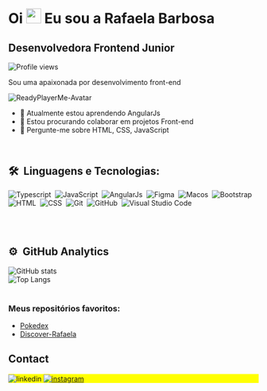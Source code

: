 <h1 align="left">Oi <img src="https://gist.githubusercontent.com/arunprakashpj/48aa20057048b46c6f9ba9d114a8b76f/raw/69a9d496f651091a509ea8d9913c4aef5c419afb/Hi.gif" height="30px"> Eu sou a Rafaela Barbosa</h1>
<h2>Desenvolvedora Frontend Junior</h2>
<p align="left"> 
<img src="https://komarev.com/ghpvc/?username=zLordelo&color=green" alt="Profile views" /></p>

<p align="left">Sou uma apaixonada por desenvolvimento front-end </p>

![ReadyPlayerMe-Avatar](https://github.com/Rafaela3613/Rafaela3613/assets/146762445/f0c261e2-35dc-4c6d-90c9-dc9c93428ec5)

- 🌱 Atualmente estou aprendendo AngularJs
- 👯 Estou procurando colaborar em projetos Front-end
- 💬 Pergunte-me sobre HTML, CSS, JavaScript
<br>

## 🛠 &nbsp;Linguagens e Tecnologias:

![Typescript](https://img.shields.io/badge/-Typescript-05122A?style=flat&logo=Typescript)&nbsp;
![JavaScript](https://img.shields.io/badge/-JavaScript-05122A?style=flat&logo=javascript)&nbsp;
![AngularJs](https://img.shields.io/badge/-AngularJs-05122A?style=flat&logo=AngulaJs)&nbsp;
![Figma](https://img.shields.io/badge/-Figma-05122A?style=flat&logo=Figma)&nbsp;
![Macos](https://img.shields.io/badge/-Macos-05122A?style=flat&logo=Macos)&nbsp;
![Bootstrap](https://img.shields.io/badge/-Bootstrap-05122A?style=flat&logo=Bootstrap)&nbsp;
![HTML](https://img.shields.io/badge/-HTML-05122A?style=flat&logo=HTML5)&nbsp;
![CSS](https://img.shields.io/badge/-CSS-05122A?style=flat&logo=CSS3&logoColor=1572B6)&nbsp;
![Git](https://img.shields.io/badge/-Git-05122A?style=flat&logo=git)&nbsp;
![GitHub](https://img.shields.io/badge/-GitHub-05122A?style=flat&logo=github)&nbsp;
![Visual Studio Code](https://img.shields.io/badge/-Visual%20Studio%20Code-05122A?style=flat&logo=visual-studio-code&logoColor=007ACC)&nbsp;

<br><br>

## ⚙️ &nbsp;GitHub Analytics

![GitHub stats](https://github-readme-stats.vercel.app/api?username=Rafaela3613&show_icons=true&theme=radical)
<br>![Top Langs](https://github-readme-stats.vercel.app/api/top-langs?username=Rafaela3613&&layout=compact&langs_count=8&card_width=320&theme=radical)
<br><br>

### Meus repositórios favoritos:

- [Pokedex](https://github.com/Rafaela3613/pokedex.gitb-skills)
- [Discover-Rafaela](https://github.com/Rafaela3613/Discover-Rafaela.git)

## Contact

<p align="left" style="background:yellow">
<target="_blank">
  <img align="center" src="https://img.shields.io/badge/LinkedIn-0077B5?style=for-the-badge&logo=linkedin&logoColor=white)](https://www.linkedin.com/in/rafaela-barbosa-248043294/)" alt="linkedin"/>
</a>
<a href= target="_blank">
 <img align="center" src="https://img.shields.io/badge/Instagram-E4405F?style=for-the-badge&logo=instagram&logoColor=white)](https://www.instagram.com/rafaela.r.barbosa_/" alt="instagram"/>
</a>
</p>


